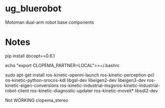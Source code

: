 # ug_bluerobot
Motoman dual-arm robot base components

# Notes

pip install docopt==0.6.1

echo "export CLOPEMA_PARTNER=LOCAL">>~/.bashrc

sudo apt-get install ros-kinetic-openni-launch ros-kinetic-perception-pcl os-kinetic-python-orocos-kdl libgsl-dev libeigen2-dev libeigen3-dev ros-kinetic-eigen-conversions ros-kinetic-industrial-msgsros-kinetic-industrial-robot-client ros-kinetic-diagnostic-updater ros-kinetic-moveit* libsdl2-dev

Not WORKING
clopema_stereo
